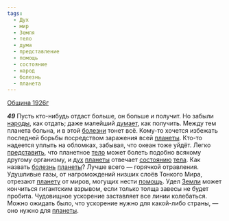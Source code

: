 ```yaml
---
tags:
  - Дух
  - мир
  - Земля
  - тело
  - дума
  - представление
  - помощь
  - состояние
  - народ
  - болезнь
  - планета
---
```


[Община 1926г](/agni/1926)

___49___
Пусть кто-нибудь отдаст больше, он больше и получит. Но забыли [народы](/tag/#народ), как отдать; даже малейший [думает](/tag/#дума), как получить. Между тем планета больна, и в этой [болезни](/tag/#[болезнь](/tag/#болезнь)) тонет всё. Кому-то хочется избежать последней борьбы посредством заражения всей [планеты](/tag/#планета). Кто-то надеется уплыть на обломках, забывая, что океан тоже уйдёт. Легко [представить](/tag/#представление), что планетное [тело](/tag/#тело) может болеть подобно всякому другому организму, и [дух](/tag/#Дух) [планеты](/tag/#планета) отвечает [состоянию](/tag/#состояние) [тела](/tag/#тело). Как назвать [болезнь](/tag/#болезнь) [планеты](/tag/#планета)? Лучше всего — горячкой отравления. Удушливые газы, от нагромождений низших слоёв Тонкого Мира, отрезают [планету](/tag/#планета) от миров, могущих нести [помощь](/tag/#помощь). Удел [Земли](/tag/#Земля) может кончиться гигантским взрывом, если только толща завесы не будет пробита. Чудовищное ускорение заставляет все линии колебаться. Можно ожидать было, что ускорение нужно для какой-либо страны, — оно нужно для [планеты](/tag/#планета).   

